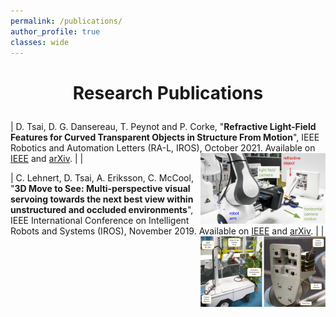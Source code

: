 ```yaml
---
permalink: /publications/
author_profile: true 
classes: wide
---
```


<h1 style="text-align: center; margin-bottom: 1em;">Research Publications</h1>


| D. Tsai, D. G. Dansereau, T. Peynot and P. Corke, "**Refractive Light-Field Features for Curved Transparent Objects in Structure From Motion**", IEEE Robotics and Automation Letters (RA-L, IROS), October 2021. Available on [IEEE](https://ieeexplore.ieee.org/document/9468955) and [arXiv](https://arxiv.org/abs/2103.15349). | <img align="right" width="200" src="/assets/images/refracted_lightfield_features.png"> |

| C. Lehnert, D. Tsai, A. Eriksson, C. McCool, "**3D Move to See: Multi-perspective visual servoing towards the next best view within unstructured and occluded environments**", IEEE International Conference on Intelligent Robots and Systems (IROS), November 2019. Available on [IEEE](https://ieeexplore.ieee.org/document/8967918) and [arXiv](https://arxiv.org/abs/1809.07896). | <img align="right" width="200" src="/assets/images/MoveToSee.png"> |


<!-- | <p style="text-align: center; border-bottom: 2px solid #aaa; padding-bottom: 0.75em; margin: 0 12% 0.75em 12%;"><a href="https://ieeexplore.ieee.org/document/9468955" style="text-decoration: none; font-style: italic;">Refractive Light-Field Features for Curved Transparent Objects in Structure From Motion</a><br>D. Tsai, D. G. Dansereau, T. Peynot, and P. Corke<br>IEEE Robotics and Automation Letters (RAL)<br>October 2021 </p> | <img align="right" width="100" height="100" src="/assets/images/DT_profile.jpg"> | -->

<!-- | <p style="text-align: center; border-bottom: 2px solid #aaa; padding-bottom: 0.75em; margin: 0 12% 0.75em 12%;"><a href="https://ieeexplore.ieee.org/document/8967918" style="text-decoration: none; font-style: italic;">3D Move to See: Multi-perspective visual servoing towards the next best view within unstructured and occluded environments</a><br>C. Lehnert, D. Tsai, A. Eriksson, and C. McCool<br>IEEE International Conference on Intelligent Robots and Systems (IROS)<br>November 2019</p> | <img align="right" width="100" height="100" src="/assets/images/DT_profile.jpg"> | -->

<!-- <p style="text-align: center; border-bottom: 2px solid #aaa; padding-bottom: 0.75em; margin: 0 12% 0.75em 12%;"><a href="https://ieeexplore.ieee.org/document/8556460" style="text-decoration: none; font-style: italic;">Distinguishing Refracted Features Using Light Field Cameras With Application to Structure From Motion</a><br>D. Tsai, D. G. Dansereau, T. Peynot, and P. Corke<br>IEEE Robotics and Automation Letters (RAL)<br>April 2019</p> -->

<!-- <p style="text-align: center; border-bottom: 2px solid #aaa; padding-bottom: 0.75em; margin: 0 12% 0.75em 12%;"><a href="https://ieeexplore.ieee.org/document/7820142" style="text-decoration: none; font-style: italic;">Image-Based Visual Servoing With Light Field Cameras</a><br>D. Tsai, D. G. Dansereau, T. Peynot, and P. Corke<br>IEEE Robotics and Automation Letters (RAL)<br>April 2017</p>

<p style="text-align: center; border-bottom: 2px solid #aaa; padding-bottom: 0.75em; margin: 0 12% 0.75em 12%;"><a href="https://ieeexplore.ieee.org/document/7798546" style="text-decoration: none; font-style: italic;">Discrete-time inverse optimal control with partial-state information: A soft-optimality approach with constrained state estimation</a><br>T. L. Molloy, <b>D. Tsai</b>, J. J. Ford, T. Perez<br>IEEE International Conference on Decision and Control (CDC)<br>December 2016</p>

<p style="text-align: center; border-bottom: 2px solid #aaa; padding-bottom: 0.75em; margin: 0 12% 0.75em 12%;"><a href="https://ieeexplore.ieee.org/document/7868186" style="text-decoration: none; font-style: italic;">Inverse Two-Player Zero-Sum Dynamic Games</a><br><b>D. Tsai</b>, T. L. Molloy and T. Perez <br>Australian Control Conference (AuCC)<br>November 2016</p>

<p style="text-align: center; border-bottom: 2px solid #aaa; padding-bottom: 0.75em; margin: 0 12% 0.75em 12%;"><a href="https://ieeexplore.ieee.org/document/6696757" style="text-decoration: none; font-style: italic;">Autonomous Vision-Based Tether-Assisted Rover Docking</a><br>D. Tsai, I. A. D. Nesnas, and D. Zarzhitsky<br>IEEE International Conference on Intelligent Robots and Systems (IROS)<br>November 2013</p>

<p style="text-align: center; border-bottom: 2px solid #aaa; padding-bottom: 0.75em; margin: 0 12% 0.75em 12%;"><a href="https://www.researchgate.net/profile/Joshua-Marshall-2/publication/224225603_Periodic_formations_of_multivehicle_systems/links/5fb7e0fca6fdcc6cc6536b0e/Periodic-formations-of-multivehicle-systems.pdf" style="text-decoration: none; font-style: italic;">Brief paper periodic formations of multivehicle systems</a><br>J. A. Marshall and D. Tsai<br>IET Control Theory & Applications<br>March 2011</p> -->


